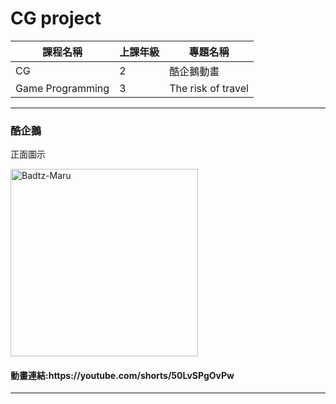 <h1>CG project</h1>

<table>  
  <thead>
    <tr>
      <th>課程名稱</th>
      <th>上課年級</th>
      <th>專題名稱</th>
    </tr>
  </thead>
  <tbody>
    <tr>
      <td>CG</td>
      <td>2</td>
      <td>酷企鵝動畫</td>
    </tr>
    <tr>
      <td>Game Programming</td>
      <td>3</td>
      <td>The risk of travel</td>
    </tr>
  </tbody>
</table>
<hr>
<h3>酷企鵝</h3>
<p>正面圖示</p>
<img src="https://github.com/user-attachments/assets/9417c6d5-5ee8-4912-af0d-1d3d0bdf252f" alt="Badtz-Maru" width="300" />
<h4>動畫連結:https://youtube.com/shorts/50LvSPgOvPw</h4>

<hr>
